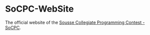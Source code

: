 # SoCPC-WebSite
The official website of the [Sousse Collegiate Programming Contest - SoCPC](https://socpc.info). 
